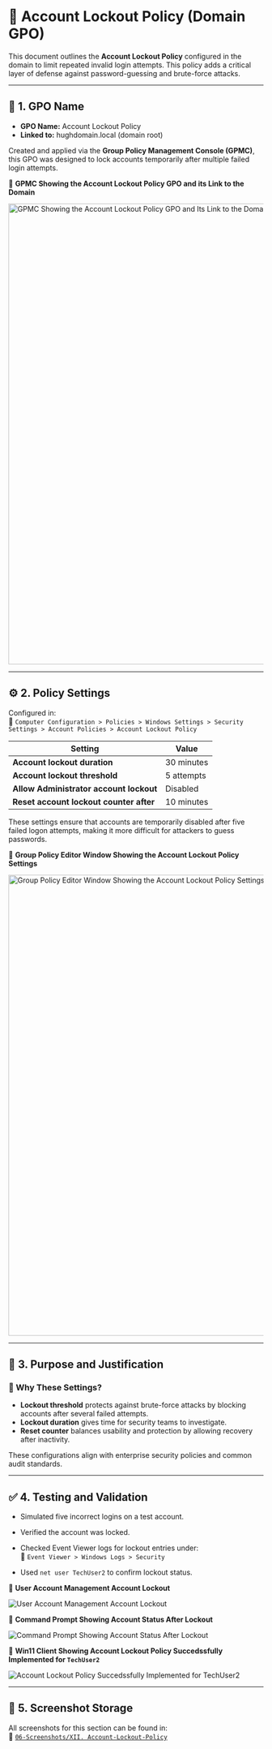 # 🚫 Account Lockout Policy (Domain GPO)

This document outlines the **Account Lockout Policy** configured in the domain to limit repeated invalid login attempts. This policy adds a critical layer of defense against password-guessing and brute-force attacks.

---

## 📛 1. GPO Name

- **GPO Name:** Account Lockout Policy  
- **Linked to:** hughdomain.local (domain root)

Created and applied via the **Group Policy Management Console (GPMC)**, this GPO was designed to lock accounts temporarily after multiple failed login attempts.

📸 **GPMC Showing the Account Lockout Policy GPO and its Link to the Domain**

<img width="1920" height="909" alt="GPMC Showing the Account Lockout Policy GPO and Its Link to the Domain" src="https://github.com/user-attachments/assets/542a4e71-2b95-447a-adfc-79481ca7a50f" />

---

## ⚙️ 2. Policy Settings

Configured in:<br />
  📂 `Computer Configuration > Policies > Windows Settings > Security Settings > Account Policies > Account Lockout Policy`

| Setting                                     | Value         |
|---------------------------------------------|---------------|
| **Account lockout duration**                | 30 minutes    |
| **Account lockout threshold**               | 5 attempts    |
| **Allow Administrator account lockout**     | Disabled      |
| **Reset account lockout counter after**     | 10 minutes    |

These settings ensure that accounts are temporarily disabled after five failed logon attempts, making it more difficult for attackers to guess passwords.

📸 **Group Policy Editor Window Showing the Account Lockout Policy Settings**

<img width="1920" height="909" alt="Group Policy Editor Window Showing the Account Lockout Policy Settings" src="https://github.com/user-attachments/assets/cc81cb7c-9d27-4e28-a4e6-bc1211c5ea7b" />

---

## 📌 3. Purpose and Justification

### 🔐 Why These Settings?

- **Lockout threshold** protects against brute-force attacks by blocking accounts after several failed attempts.
- **Lockout duration** gives time for security teams to investigate.
- **Reset counter** balances usability and protection by allowing recovery after inactivity.

These configurations align with enterprise security policies and common audit standards.

---

## ✅ 4. Testing and Validation

- Simulated five incorrect logins on a test account.
- Verified the account was locked.
- Checked Event Viewer logs for lockout entries under:<br />
  📂 `Event Viewer > Windows Logs > Security`

- Used `net user TechUser2` to confirm lockout status.

📸 **User Account Management Account Lockout**

![User Account Management Account Lockout](https://github.com/user-attachments/assets/aff939a4-6185-42ff-94e4-3ea5a53b3375)

📸 **Command Prompt Showing Account Status After Lockout**

![Command Prompt Showing Account Status After Lockout](https://github.com/user-attachments/assets/a9887b88-df20-4cfe-a5a6-feb654d5d21a)

📸 **Win11 Client Showing Account Lockout Policy Succedssfully Implemented for `TechUser2`**

![Account Lockout Policy Succedssfully Implemented for `TechUser2`](https://github.com/user-attachments/assets/79f911c0-f3ba-4c0a-b235-03a5b091136a)

---

## 📁 5. Screenshot Storage

All screenshots for this section can be found in:  
📂 [`06-Screenshots/XII. Account-Lockout-Policy`](https://github.com/Hugh-Kumbi/Hugh-Kumbi-Active-Directory-Lab/tree/main/06-Screenshots/XII.%20Account-Lockout-Policy)
